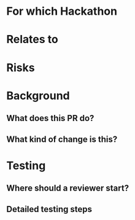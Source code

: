 <!-- Use this template by filling in information for Hackathon Submissions and copy and pasting relevant items out of the html comments. -->

# For which Hackathon

<!-- Link to the Hackathon event page -->

# Relates to

<!-- LINK TO ISSUE OR TICKET, if none, remove this section -->

<!-- This risks section is to be filled out before final review and merge. -->

# Risks

<!--
Low, medium, large. List what kind of risks, and what could be effected.
-->

# Background

## What does this PR do?

## What kind of change is this?

<!--
Bug fixes (non-breaking change which fixes an issue)
Improvements (misc. changes to existing features)
Features (non-breaking change which adds functionality)
Updates (new versions of included code)
-->

<!-- This "Why" section is most relevant if there is no linked issue explaining why. If there is a related issue it might make sense to skip this why section. -->
<!--
## Why are we doing this? Any context or related work?
-->

<!-- Please show how you tested the PR. This will really help if the PR needs to be retested, and probably help the PR get merged quicker. -->

# Testing

## Where should a reviewer start?

## Detailed testing steps

<!--
None, automated tests are fine.
-->

<!--
- As [anon/admin], go to [link]
  - [do action]
  - verify [result]
-->

<!-- If there is a UI change, please include before and after screenshots or videos. This will speed up PRs being merged. It is extra nice to annotate screenshots with arrows or boxes pointing out the differences. -->
<!--
## Screenshots
### Before
### After
-->

<!-- If there is anything about the deploy, please make a note. -->
<!--
# Deploy Notes
-->

<!--  Copy and paste commandline output. -->
<!--
## Database changes
-->

<!--  If there is something more than the automated steps, please specifiy deploy instructions. -->
<!--
## Deployment instructions
-->

<!-- If you are on Discord, please join https://discord.gg/flow and state your Discord username here for contribute role -->
<!--
## Discord username

-->
